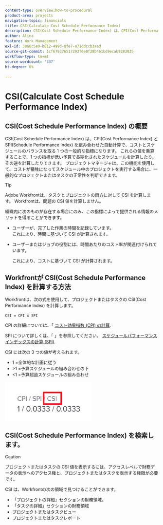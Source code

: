 ```yaml
---
content-type: overview;how-to-procedural
product-area: projects
navigation-topic: financials
title: CSI(Calculate Cost Schedule Performance Index)
description: CSI(Cost Schedule Performance Index) は、CPI(Cost Performance Index) と SPI(Schedule Performance Index) を組み合わせた自動計算で、コストとスケジュールのバランスを取る 1 つの一般的な指標になります。
author: Alina
feature: Work Management
exl-id: 38a8c5e0-b812-499d-8fe7-a71ddccb3aad
source-git-commit: 1cf679376517293f0e0f28b461bd9ecab9283035
workflow-type: tm+mt
source-wordcount: '337'
ht-degree: 0%

---
```


# CSI(Calculate Cost Schedule Performance Index)

<!--
<p data-mc-conditions="QuicksilverOrClassic.Draft mode">(NOTE: Linked to the product. Do not change link.) </p>
-->

## CSI(Cost Schedule Performance Index) の概要

CSI(Cost Schedule Performance Index) は、CPI(Cost Performance Index) と SPI(Schedule Performance Index) を組み合わせた自動計算で、コストとスケジュールのバランスを取る 1 つの一般的な指標になります。 これらの値を乗算することで、1 つの指標が低い予算で長期化されたスケジュールを計算したり、その逆を計算したりできます。 プロジェクトマネージャは、この機能を使用して、コストが犠牲になってスケジュール中のプロジェクトを実行する場合に、一般的なプロジェクトまたはタスクの正常性を判断できます。

>[!TIP]
>
>Adobe Workfrontは、タスクとプロジェクトの両方に対して CSI を計算します。 Workfrontは、問題の CSI 値を計算しません。

組織内に次のものが存在する場合にのみ、この指標によって提供される情報のメリットを得ることができます。

* ユーザーが、完了した作業の時間を記録しています。\
  これにより、時間に基づいて CSI が計算されます。
* ユーザーまたはジョブの役割には、時間あたりのコスト率が関連付けられています。 

  これにより、コストに基づいて CSI が計算されます。

## Workfrontが CSI(Cost Schedule Performance Index) を計算する方法

Workfrontは、次の式を使用して、プロジェクトまたはタスクの CSI(Cost Performance Index) を計算します。

`CSI = CPI x SPI`

CPI の詳細については、「 [コスト効果指数 (CPI) の計算](../../../manage-work/projects/project-finances/calculate-cpi.md).

SPI について詳しくは、「 」を参照してください。 [スケジュールパフォーマンスインデックスの計算 (SPI)](../../../manage-work/projects/project-finances/calculate-spi.md).

CSI には次の 3 つの値が考えられます。

* 1 =全体的な計画に従う
* \>1 =予算スケジュールの組み合わせの下
* &lt;1 =予算超過スケジュールの組み合わせ

![](assets/csi-highlighted.png)

## CSI(Cost Schedule Performance Index) を検索します。

>[!CAUTION]
>
>プロジェクトまたはタスクの CSI 値を表示するには、アクセスレベルで財務データの表示へのアクセス権と、プロジェクトまたはタスクを表示する権限が必要です。

CSI は、Workfrontの次の領域で見つけることができます。

* 「プロジェクトの詳細」セクションの財務領域。
* 「タスクの詳細」セクションの財務領域
* プロジェクトまたはタスクビュー
* プロジェクトまたはタスクレポート

